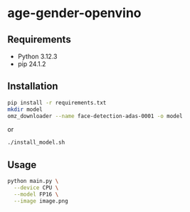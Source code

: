 # age-gender-openvino

## Requirements

- Python 3.12.3
- pip 24.1.2

## Installation

```bash
pip install -r requirements.txt
mkdir model
omz_downloader --name face-detection-adas-0001 -o model
```
or
```bash
./install_model.sh
```

## Usage

```bash
python main.py \
  --device CPU \
  --model FP16 \
  --image image.png
```
